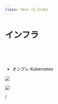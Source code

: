```yaml
---
class: text-[1.5rem]
---
```


# インフラ

<br>
<br>
<br>

- オンプレ Kubernetes

<img
  src="infra.png"
  class="absolute top-[2rem] right-[10rem] w-11/30"
/>

<img
  src="kubernetes.svg"
  class="absolute bottom-[2.5rem] left-[3.5rem] w-1/10"
/>

<div
  class="absolute bottom-[1rem] right-[1rem] text-[1rem]"
>
  <SlideCurrentNo /> / <SlidesTotal />
</div>

<!--
オンプレのサーバーを1台用い、Kubernetesを構築しています。
-->